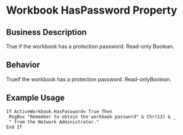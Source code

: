 # Workbook HasPassword Property

## Business Description
True if the workbook has a protection password. Read-only Boolean.

## Behavior
Trueif the workbook has a protection password. Read-onlyBoolean.

## Example Usage
```vba
If ActiveWorkbook.HasPassword= True Then 
 MsgBox "Remember to obtain the workbook password" & Chr(13) & _ 
 " from the Network Administrator." 
End If
```